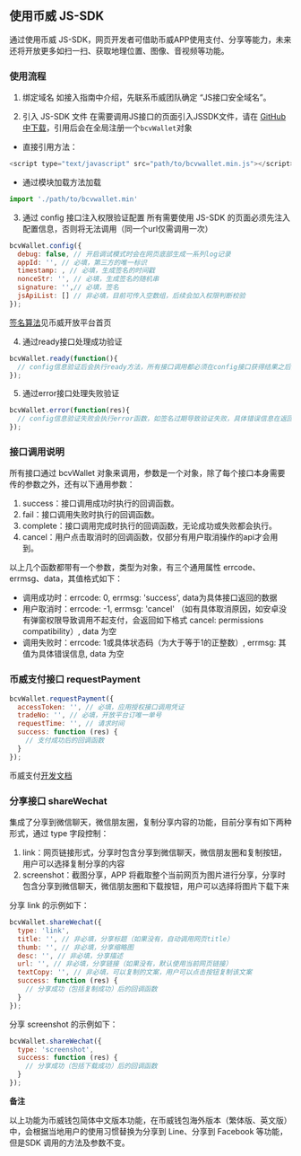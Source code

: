 ## 使用币威  JS-SDK
通过使用币威 JS-SDK，网页开发者可借助币威APP使用支付、分享等能力，未来还将开放更多如扫一扫、获取地理位置、图像、音视频等功能。

### 使用流程
1. 绑定域名
  如接入指南中介绍，先联系币威团队确定 “JS接口安全域名”。

2. 引入 JS-SDK 文件
  在需要调用JS接口的页面引入JSSDK文件，请在 [GitHub 中下载](https://github.com/bitcv/openPlatform/blob/master/JS-SDK)，引用后会在全局注册一个`bcvWallet`对象
  - 直接引用方法： 
  ``` javascript
  <script type="text/javascript" src="path/to/bcvwallet.min.js"></script>
  ```
  - 通过模块加载方法加载
  ``` javascript
  import './path/to/bcvwallet.min'
  ```
  
3. 通过 config 接口注入权限验证配置
  所有需要使用 JS-SDK 的页面必须先注入配置信息，否则将无法调用（同一个url仅需调用一次）

```javascript
bcvWallet.config({
  debug: false, // 开启调试模式时会在网页底部生成一系列log记录
  appId: '', // 必填，第三方的唯一标识
  timestamp: , // 必填，生成签名的时间戳
  nonceStr: '', // 必填，生成签名的随机串
  signature: '',// 必填，签名
  jsApiList: [] // 非必填，目前可传入空数组，后续会加入权限判断校验
});
```
[签名算法](../README.md)见币威开放平台首页

4. 通过ready接口处理成功验证
```javascript
bcvWallet.ready(function(){
  // config信息验证后会执行ready方法，所有接口调用都必须在config接口获得结果之后，config是一个客户端的异步操作，所以如果需要在页面加载时就调用相关接口，则须把相关接口放在ready函数中调用来确保正确执行。对于用户触发时才调用的接口，则可以直接调用，不需要放在ready函数中。
});
```

5. 通过error接口处理失败验证
```javascript
bcvWallet.error(function(res){
  // config信息验证失败会执行error函数，如签名过期导致验证失败，具体错误信息在返回的res参数中查看。
});
```


### 接口调用说明

所有接口通过 bcvWallet 对象来调用，参数是一个对象，除了每个接口本身需要传的参数之外，还有以下通用参数：
1. success：接口调用成功时执行的回调函数。
2. fail：接口调用失败时执行的回调函数。
3. complete：接口调用完成时执行的回调函数，无论成功或失败都会执行。
4. cancel：用户点击取消时的回调函数，仅部分有用户取消操作的api才会用到。

以上几个函数都带有一个参数，类型为对象，有三个通用属性 errcode、errmsg、data，其值格式如下：
- 调用成功时：errcode: 0, errmsg: 'success', data为具体接口返回的数据
- 用户取消时：errcode: -1, errmsg: 'cancel' （如有具体取消原因，如安卓没有弹窗权限导致调用不起支付，会返回如下格式 cancel: permissions compatibility）, data 为空
- 调用失败时：errcode: 1或具体状态码（为大于等于1的正整数）, errmsg: 其值为具体错误信息, data 为空


### 币威支付接口 requestPayment
```javascript
bcvWallet.requestPayment({
  accessToken: '', // 必填，应用授权接口调用凭证
  tradeNo: '', // 必填，开放平台订唯一单号
  requestTime: '', // 请求时间
  success: function (res) {
    // 支付成功后的回调函数
  }
});
```
币威支付[开发文档](./otcOrder.md)

### 分享接口 shareWechat
集成了分享到微信聊天，微信朋友圈，复制分享内容的功能，目前分享有如下两种形式，通过 type 字段控制：
1. link：网页链接形式，分享时包含分享到微信聊天，微信朋友圈和复制按钮，用户可以选择复制分享的内容
2. screenshot：截图分享，APP 将截取整个当前网页为图片进行分享，分享时包含分享到微信聊天，微信朋友圈和下载按钮，用户可以选择将图片下载下来

分享 link 的示例如下：
```javascript
bcvWallet.shareWechat({
  type: 'link',
  title: '', // 非必填，分享标题（如果没有，自动调用网页title）
  thumb: '', // 非必填，分享缩略图
  desc: '', // 非必填，分享描述
  url: '', // 非必填，分享链接（如果没有，默认使用当前网页链接）
  textCopy: '', // 非必填，可以复制的文案，用户可以点击按钮复制该文案
  success: function (res) {
    // 分享成功（包括复制成功）后的回调函数
  }
});
```
分享 screenshot 的示例如下：
```javascript
bcvWallet.shareWechat({
  type: 'screenshot',
  success: function (res) {
    // 分享成功（包括下载成功）后的回调函数
  }
});
```

**备注**

以上功能为币威钱包简体中文版本功能，在币威钱包海外版本（繁体版、英文版）中，会根据当地用户的使用习惯替换为分享到 Line、分享到 Facebook 等功能，但是SDK 调用的方法及参数不变。

